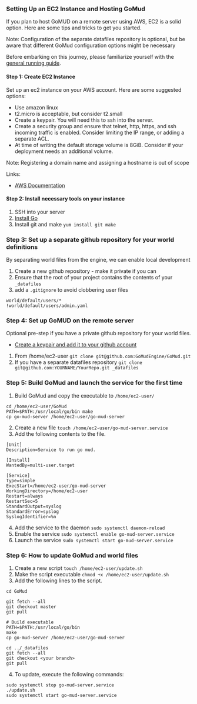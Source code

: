 ### Setting Up an EC2 Instance and Hosting GoMud

If you plan to host GoMUD on a remote server using AWS, EC2 is a solid option. Here are some tips and tricks to get you started.

Note: Configuration of the separate datafiles repository is optional, but be aware that different GoMud configuration options might be necessary

Before embarking on this journey, please familiarize yourself with the [general running guide](https://github.com/GoMudEngine/GoMud/blob/master/_datafiles/guides/running/README.md).


#### Step 1: Create EC2 Instance

Set up an ec2 instance on your AWS account. Here are some suggested options:
* Use amazon linux
* t2.micro is acceptable, but consider t2.small
* Create a keypair. You will need this to ssh into the server.
* Create a security group and ensure that telnet, http, https, and ssh incoming traffic is enabled. Consider limiting the IP range, or adding a separate ACL.
* At time of writing the default storage volume is 8GiB. Consider if your deployment needs an additional volume.

Note: Registering a domain name and assigning a hostname is out of scope

Links:
* [AWS Documentation](https://docs.aws.amazon.com/AWSEC2/latest/UserGuide/EC2_GetStarted.html)

#### Step 2: Install necessary tools on your instance

1. SSH into your server
2. [Install Go](https://go.dev/doc/install)
3. Install git and make `yum install git make`

### Step 3: Set up a separate github repository for your world definitions

By separating world files from the engine, we can enable local development

1. Create a new github repository - make it private if you can
2. Ensure that the root of your project contains the contents of your `_datafiles`
3. add a `.gitignore` to avoid clobbering user files
```
world/default/users/*
!world/default/users/admin.yaml
```

### Step 4: Set up GoMUD on the remote server

Optional pre-step if you have a private github repository for your world files.
* [Create a keypair and add it to your github account](https://docs.github.com/en/authentication/connecting-to-github-with-ssh/generating-a-new-ssh-key-and-adding-it-to-the-ssh-agent)

1. From /home/ec2-user `git clone git@github.com:GoMudEngine/GoMud.git`
2. If you have a separate datafiles repository `git clone git@github.com:YOURNAME/YourRepo.git _datafiles`

### Step 5: Build GoMud and launch the service for the first time

1. Build GoMud and copy the executable to `/home/ec2-user/`
```
cd /home/ec2-user/GoMud
PATH=$PATH:/usr/local/go/bin make
cp go-mud-server /home/ec2-user/go-mud-server
```
2. Create a new file `touch /home/ec2-user/go-mud-server.service`
3. Add the following contents to the file.
```
[Unit]
Description=Service to run go mud.

[Install]
WantedBy=multi-user.target

[Service]
Type=simple
ExecStart=/home/ec2-user/go-mud-server
WorkingDirectory=/home/ec2-user
Restart=always
RestartSec=5
StandardOutput=syslog
StandardError=syslog
SyslogIdentifier=%n
```
4. Add the service to the daemon `sudo systemctl daemon-reload`
5. Enable the service `sudo systemctl enable go-mud-server.service`
5. Launch the service `sudo systemctl start go-mud-server.service`


### Step 6: How to update GoMud and world files
1. Create a new script `touch /home/ec2-user/update.sh`
2. Make the script executable `chmod +x /home/ec2-user/update.sh`
3. Add the following lines to the script.
```
cd GoMud

git fetch --all
git checkout master
git pull

# Build executable
PATH=$PATH:/usr/local/go/bin
make
cp go-mud-server /home/ec2-user/go-mud-server

cd ../_datafiles
git fetch --all
git checkout <your branch>
git pull
```
4. To update, execute the following commands:
```
sudo systemctl stop go-mud-server.service
./update.sh
sudo systemctl start go-mud-server.service
```
